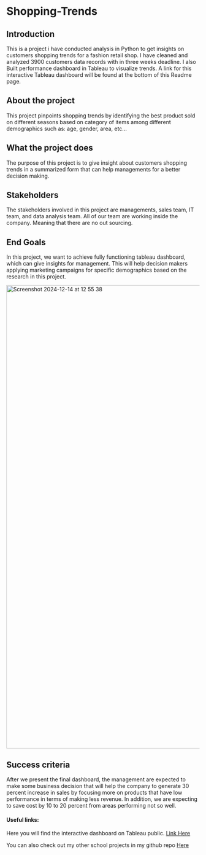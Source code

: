 # Shopping-Trends

## Introduction
This is a project i have conducted analysis in Python to get insights on customers shopping trends for a fashion retail shop. I have cleaned and analyzed 3900 customers data records with in three weeks deadline. I also Built performance dashboard in Tableau to visualize trends. A link for this interactive Tableau dashboard will be found at the bottom of this Readme page.

## About the project
This project pinpoints shopping trends by identifying the best product sold on different seasons based on category of items among different demographics such as: age, gender, area,  etc…

## What the project does
The purpose of this project is to give insight about customers shopping trends in a summarized form that can help managements for a better decision making.

## Stakeholders
The stakeholders involved in this project are managements, sales team, IT team, and data analysis team. All of our team are working inside the company. Meaning that there are no out sourcing.

## End Goals
In this project, we want to achieve fully functioning tableau dashboard, which can give insights for management. This will help decision makers applying marketing campaigns for specific demographics based on the research in this project.

<img width="1206" alt="Screenshot 2024-12-14 at 12 55 38" src="https://github.com/user-attachments/assets/2a1cd919-04d2-4563-b5e8-f2b0e4879c96" />

## Success criteria
After we present the final dashboard, the management are expected to make some business decision that will help the company to generate 30 percent increase in sales by focusing more on products that have low performance in terms of making less revenue. In addition, we are expecting to save cost by 10 to 20 percent from areas performing not so well.

#### Useful links:
Here you will find the interactive dashboard on Tableau public.
[Link Here](https://public.tableau.com/views/ShoppingTrend_17341781241310/SalesDashboard?:language=en-US&publish=yes&:sid=&:redirect=auth&:display_count=n&:origin=viz_share_link)


You can also check out my other school projects in my github repo [Here](https://github.com/Biruk-Buye?tab=repositories)
